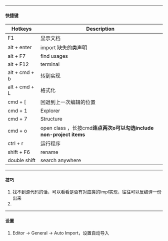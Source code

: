 

---
#### 快捷键


| Hotkeys   | Description         |
| ------------- | ------------------- |
| F1 | 显示文档 |
| alt + enter   | import 缺失的类声明 |
| alt + F7      | find usages         |
| alt + F12     | terminal            |
| alt + cmd + b | 转到实现            |
| alt + cmd + L | 格式化              |
| cmd + [ | 回退到上一次编辑的位置 |
| cmd + 1   | Explorer            |
| cmd + 7   | Structure           |
| cmd + o       | open class ，长按cmd**连点两次o可以勾选include non-project items** |
| ctrl + r | 运行程序 |
| shift + F6 | rename              |
| double shift  | search anywhere     |

---
#### 技巧
1. 找不到源代码的话，可以看看是否有对应类的Impl实现，往往可以反编译一份出来
2. 

----
#### 设置

1. Editor -> General -> Auto Import，设置自动导入